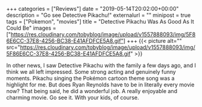 +++
categories = ["Reviews"]
date = "2019-05-14T20:02:00+00:00"
description = "Go see Detective Pikachu!"
externalurl = ""
minipost = true
tags = ["Pokemon", "movies"]
title = "Detective Pikachu Was As Good As It Could Be"
images = ["https://res.cloudinary.com/tobyblog/image/upload/v1557888093/img/5F86E6CC-37E8-4256-BC38-E41AFDFCE5A8.gif"]
+++
{{< picture alt="" src="https://res.cloudinary.com/tobyblog/image/upload/v1557888093/img/5F86E6CC-37E8-4256-BC38-E41AFDFCE5A8.gif" >}}

In other news, I saw Detective Pikachu with the family a few days ago, and I think we all left impressed. Some strong acting and genuinely funny moments. Pikachu singing the Pokémon cartoon theme song was a highlight for me. But does Ryan Reynolds have to be in literally every movie now? That being said, he did a wonderful job. A really enjoyable and charming movie. Go see it. With your kids, of course.
